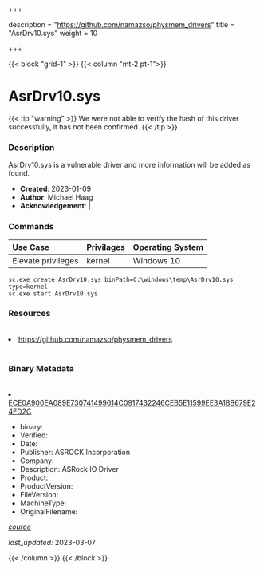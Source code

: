 +++

description = "https://github.com/namazso/physmem_drivers"
title = "AsrDrv10.sys"
weight = 10

+++


{{< block "grid-1" >}}
{{< column "mt-2 pt-1">}}




# AsrDrv10.sys 


{{< tip "warning" >}}
We were not able to verify the hash of this driver successfully, it has not been confirmed.
{{< /tip >}}




### Description


AsrDrv10.sys is a vulnerable driver and more information will be added as found.


- **Created**: 2023-01-09
- **Author**: Michael Haag
- **Acknowledgement**:  | [](https://twitter.com/)

### Commands

| Use Case | Privilages | Operating System | 
|:---- | ---- | ---- |
| Elevate privileges | kernel | Windows 10 |

```
sc.exe create AsrDrv10.sys binPath=C:\windows\temp\AsrDrv10.sys type=kernel
sc.exe start AsrDrv10.sys
```

### Resources
<br>


<li><a href=" https://github.com/namazso/physmem_drivers"> https://github.com/namazso/physmem_drivers</a></li>


<br>


### Binary Metadata
<br>



<li><a href="https://www.virustotal.com/gui/file/ECE0A900EA089E730741499614C0917432246CEB5E11599EE3A1BB679E24FD2C">ECE0A900EA089E730741499614C0917432246CEB5E11599EE3A1BB679E24FD2C</a></li>



- binary: 
- Verified: 
- Date: 
- Publisher: ASROCK Incorporation
- Company: 
- Description: ASRock IO Driver
- Product: 
- ProductVersion: 
- FileVersion: 
- MachineType: 
- OriginalFilename: 

[*source*](https://github.com/magicsword-io/LOLDrivers/tree/main/yaml/asrdrv10.sys.yml)

*last_updated:* 2023-03-07


{{< /column >}}
{{< /block >}}
